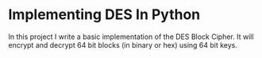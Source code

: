 # Implementing DES In Python
In this project I write a basic implementation of the DES Block Cipher. It will encrypt and decrypt 64 bit blocks (in binary or hex) using 64 bit keys.
